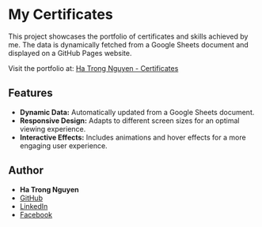 # My Certificates

This project showcases the portfolio of certificates and skills achieved by me. The data is dynamically fetched from a Google Sheets document and displayed on a GitHub Pages website.

Visit the portfolio at: [Ha Trong Nguyen - Certificates](https://nguyenn-04.github.io/Certificates/)

## Features

- **Dynamic Data:** Automatically updated from a Google Sheets document.
- **Responsive Design:** Adapts to different screen sizes for an optimal viewing experience.
- **Interactive Effects:** Includes animations and hover effects for a more engaging user experience.

## Author

- **Ha Trong Nguyen**
- [GitHub](https://github.com/nguyenn-04)
- [LinkedIn](https://www.linkedin.com/in/htnguyen04/)
- [Facebook](https://www.facebook.com/trongnguyen2304)
